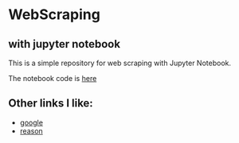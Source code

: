 # WebScraping
## with jupyter notebook

This is a simple repository for web scraping with Jupyter Notebook.

The notebook code is [here](https://github.com/hanchak/WebScrape/blob/master/ScrapeTheWeather.ipynb)

## Other links I like:
- [google](www.google.com)
- [reason](www.reason.com)
